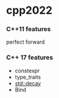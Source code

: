 # cpp2022

### C++11 features

perfect forward

### C++ 17 features
- constexpr
- type_traits
- [std::decay](https://stackoverflow.com/questions/25732386/)
- Bind